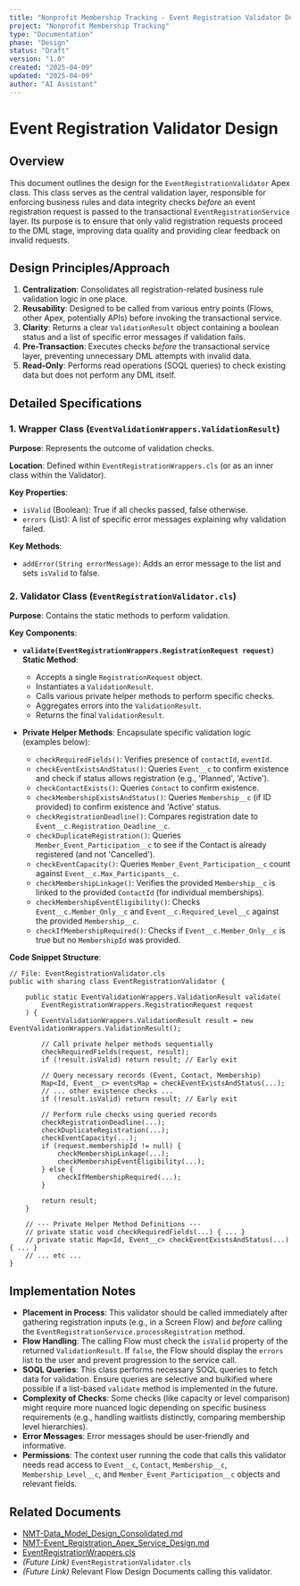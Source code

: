 ```yaml
---
title: "Nonprofit Membership Tracking - Event Registration Validator Design"
project: "Nonprofit Membership Tracking"
type: "Documentation"
phase: "Design"
status: "Draft"
version: "1.0"
created: "2025-04-09"
updated: "2025-04-09"
author: "AI Assistant"
---
```


# Event Registration Validator Design

## Overview

This document outlines the design for the `EventRegistrationValidator` Apex class. This class serves as the central validation layer, responsible for enforcing business rules and data integrity checks *before* an event registration request is passed to the transactional `EventRegistrationService` layer. Its purpose is to ensure that only valid registration requests proceed to the DML stage, improving data quality and providing clear feedback on invalid requests.

## Design Principles/Approach

1.  **Centralization**: Consolidates all registration-related business rule validation logic in one place.
2.  **Reusability**: Designed to be called from various entry points (Flows, other Apex, potentially APIs) before invoking the transactional service.
3.  **Clarity**: Returns a clear `ValidationResult` object containing a boolean status and a list of specific error messages if validation fails.
4.  **Pre-Transaction**: Executes checks *before* the transactional service layer, preventing unnecessary DML attempts with invalid data.
5.  **Read-Only**: Performs read operations (SOQL queries) to check existing data but does not perform any DML itself.

## Detailed Specifications

### 1. Wrapper Class (`EventValidationWrappers.ValidationResult`)

**Purpose**: Represents the outcome of validation checks.

**Location**: Defined within `EventRegistrationWrappers.cls` (or as an inner class within the Validator).

**Key Properties**:
-   `isValid` (Boolean): True if all checks passed, false otherwise.
-   `errors` (List<String>): A list of specific error messages explaining why validation failed.

**Key Methods**:
-   `addError(String errorMessage)`: Adds an error message to the list and sets `isValid` to false.

### 2. Validator Class (`EventRegistrationValidator.cls`)

**Purpose**: Contains the static methods to perform validation.

**Key Components**:

-   **`validate(EventRegistrationWrappers.RegistrationRequest request)` Static Method**:
    -   Accepts a single `RegistrationRequest` object.
    -   Instantiates a `ValidationResult`.
    -   Calls various private helper methods to perform specific checks.
    -   Aggregates errors into the `ValidationResult`.
    -   Returns the final `ValidationResult`.

-   **Private Helper Methods**: Encapsulate specific validation logic (examples below):
    -   `checkRequiredFields()`: Verifies presence of `contactId`, `eventId`.
    -   `checkEventExistsAndStatus()`: Queries `Event__c` to confirm existence and check if status allows registration (e.g., 'Planned', 'Active').
    -   `checkContactExists()`: Queries `Contact` to confirm existence.
    -   `checkMembershipExistsAndStatus()`: Queries `Membership__c` (if ID provided) to confirm existence and 'Active' status.
    -   `checkRegistrationDeadline()`: Compares registration date to `Event__c.Registration_Deadline__c`.
    -   `checkDuplicateRegistration()`: Queries `Member_Event_Participation__c` to see if the Contact is already registered (and not 'Cancelled').
    -   `checkEventCapacity()`: Queries `Member_Event_Participation__c` count against `Event__c.Max_Participants__c`.
    -   `checkMembershipLinkage()`: Verifies the provided `Membership__c` is linked to the provided `ContactId` (for individual memberships).
    -   `checkMembershipEventEligibility()`: Checks `Event__c.Member_Only__c` and `Event__c.Required_Level__c` against the provided `Membership__c`.
    -   `checkIfMembershipRequired()`: Checks if `Event__c.Member_Only__c` is true but no `MembershipId` was provided.

**Code Snippet Structure**:
```apex
// File: EventRegistrationValidator.cls
public with sharing class EventRegistrationValidator {

    public static EventValidationWrappers.ValidationResult validate(
        EventRegistrationWrappers.RegistrationRequest request
    ) {
        EventValidationWrappers.ValidationResult result = new EventValidationWrappers.ValidationResult();

        // Call private helper methods sequentially
        checkRequiredFields(request, result);
        if (!result.isValid) return result; // Early exit

        // Query necessary records (Event, Contact, Membership)
        Map<Id, Event__c> eventsMap = checkEventExistsAndStatus(...);
        // ... other existence checks ...
        if (!result.isValid) return result; // Early exit

        // Perform rule checks using queried records
        checkRegistrationDeadline(...);
        checkDuplicateRegistration(...);
        checkEventCapacity(...);
        if (request.membershipId != null) {
            checkMembershipLinkage(...);
            checkMembershipEventEligibility(...);
        } else {
            checkIfMembershipRequired(...);
        }

        return result;
    }

    // --- Private Helper Method Definitions ---
    // private static void checkRequiredFields(...) { ... }
    // private static Map<Id, Event__c> checkEventExistsAndStatus(...) { ... }
    // ... etc ...
}
```

## Implementation Notes

-   **Placement in Process**: This validator should be called immediately after gathering registration inputs (e.g., in a Screen Flow) and *before* calling the `EventRegistrationService.processRegistration` method.
-   **Flow Handling**: The calling Flow must check the `isValid` property of the returned `ValidationResult`. If `false`, the Flow should display the `errors` list to the user and prevent progression to the service call.
-   **SOQL Queries**: This class performs necessary SOQL queries to fetch data for validation. Ensure queries are selective and bulkified where possible if a list-based `validate` method is implemented in the future.
-   **Complexity of Checks**: Some checks (like capacity or level comparison) might require more nuanced logic depending on specific business requirements (e.g., handling waitlists distinctly, comparing membership level hierarchies).
-   **Error Messages**: Error messages should be user-friendly and informative.
-   **Permissions**: The context user running the code that calls this validator needs read access to `Event__c`, `Contact`, `Membership__c`, `Membership_Level__c`, and `Member_Event_Participation__c` objects and relevant fields.

## Related Documents

-   [NMT-Data_Model_Design_Consolidated.md](../Docs/NMT-Data_Model_Design_Consolidated.md)
-   [NMT-Event_Registration_Apex_Service_Design.md](NMT-Event_Registration_Apex_Service_Design.md)
-   [EventRegistrationWrappers.cls](EventRegistrationWrappers.cls)
-   *(Future Link)* `EventRegistrationValidator.cls`
-   *(Future Link)* Relevant Flow Design Documents calling this validator. 